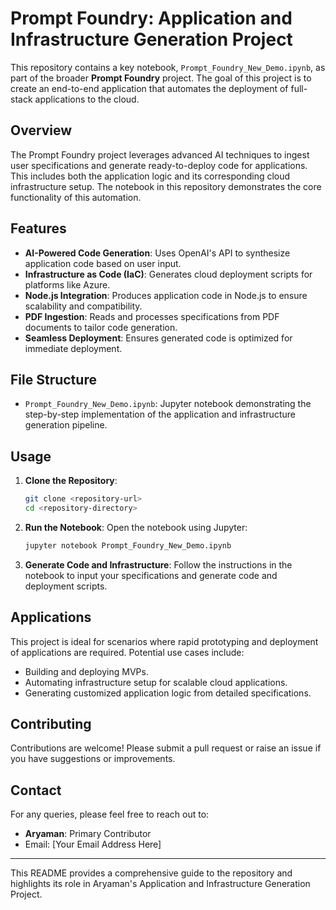 # Prompt Foundry: Application and Infrastructure Generation Project

This repository contains a key notebook, `Prompt_Foundry_New_Demo.ipynb`, as part of the broader **Prompt Foundry** project. The goal of this project is to create an end-to-end application that automates the deployment of full-stack applications to the cloud.

## Overview

The Prompt Foundry project leverages advanced AI techniques to ingest user specifications and generate ready-to-deploy code for applications. This includes both the application logic and its corresponding cloud infrastructure setup. The notebook in this repository demonstrates the core functionality of this automation.

## Features

- **AI-Powered Code Generation**: Uses OpenAI's API to synthesize application code based on user input.
- **Infrastructure as Code (IaC)**: Generates cloud deployment scripts for platforms like Azure.
- **Node.js Integration**: Produces application code in Node.js to ensure scalability and compatibility.
- **PDF Ingestion**: Reads and processes specifications from PDF documents to tailor code generation.
- **Seamless Deployment**: Ensures generated code is optimized for immediate deployment.

## File Structure

- `Prompt_Foundry_New_Demo.ipynb`: Jupyter notebook demonstrating the step-by-step implementation of the application and infrastructure generation pipeline.

## Usage

1. **Clone the Repository**:
   ```bash
   git clone <repository-url>
   cd <repository-directory>
   ```
2. **Run the Notebook**:
   Open the notebook using Jupyter:
   ```bash
   jupyter notebook Prompt_Foundry_New_Demo.ipynb
   ```
3. **Generate Code and Infrastructure**:
   Follow the instructions in the notebook to input your specifications and generate code and deployment scripts.

## Applications

This project is ideal for scenarios where rapid prototyping and deployment of applications are required. Potential use cases include:

- Building and deploying MVPs.
- Automating infrastructure setup for scalable cloud applications.
- Generating customized application logic from detailed specifications.

## Contributing

Contributions are welcome! Please submit a pull request or raise an issue if you have suggestions or improvements.

## Contact

For any queries, please feel free to reach out to:

- **Aryaman**: Primary Contributor
- Email: [Your Email Address Here]

---

This README provides a comprehensive guide to the repository and highlights its role in Aryaman's Application and Infrastructure Generation Project.

